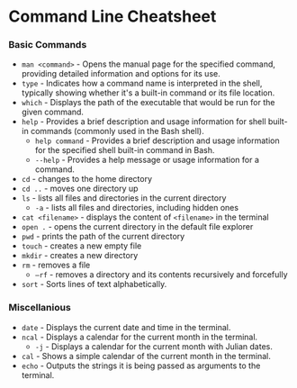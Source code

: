 # Command Line Cheatsheet

### Basic Commands

- `man <command>` - Opens the manual page for the specified command, providing detailed information and options for its use.
- `type` - Indicates how a command name is interpreted in the shell, typically showing whether it's a built-in command or its file location.
- `which` - Displays the path of the executable that would be run for the given command.
- `help` - Provides a brief description and usage information for shell built-in commands (commonly used in the Bash shell).
    - `help command` - Provides a brief description and usage information for the specified shell built-in command in Bash.
    - `--help` - Provides a help message or usage information for a command.
- `cd` - changes to the home directory
- `cd ..` - moves one directory up
- `ls` - lists all files and directories in the current directory
    - `-a` - lists all files and directories, including hidden ones
- `cat <filename>` - displays the content of `<filename>` in the terminal
- `open .` - opens the current directory in the default file explorer
- `pwd` - prints the path of the current directory
- `touch` - creates a new empty file
- `mkdir` - creates a new directory
- `rm` - removes a file
    - `—rf` - removes a directory and its contents recursively and forcefully
- `sort` - Sorts lines of text alphabetically.

### Miscellanious
- `date` - Displays the current date and time in the terminal.
- `ncal` - Displays a calendar for the current month in the terminal.
    - `-j` - Displays a calendar for the current month with Julian dates.
- `cal` - Shows a simple calendar of the current month in the terminal.
- `echo` - Outputs the strings it is being passed as arguments to the terminal.


